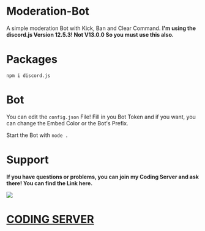 # Moderation-Bot
A simple moderation Bot with Kick, Ban and Clear Command.
**I'm using the discord.js Version 12.5.3! Not V13.0.0
So you must use this also.**

# Packages
`npm i discord.js`

# Bot
You can edit the `config.json` File!
Fill in you Bot Token and if you want, 
you can change the Embed Color or the Bot's Prefix.

Start the Bot with `node .`

# Support
**If you have questions or problems, you can join my Coding Server and ask there!
You can find the Link here.**

<img src="https://media.discordapp.net/attachments/871695511911014439/883773836171034704/banner-schwarz.png">

# [CODING SERVER](https://discord.gg/FQST2jn6D6)

